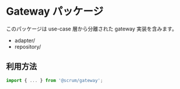 # Gateway パッケージ

このパッケージは use-case 層から分離された gateway 実装を含みます。

- adapter/
- repository/

## 利用方法

```ts
import { ... } from '@scrum/gateway';
```

